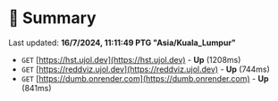 # 📖 Summary
Last updated: **16/7/2024, 11:11:49 PTG "Asia/Kuala_Lumpur"**

- `GET` [https://hst.ujol.dev](https://hst.ujol.dev) - **Up** (1208ms)
- `GET` [https://reddviz.ujol.dev](https://reddviz.ujol.dev) - **Up** (744ms)
- `GET` [https://dumb.onrender.com](https://dumb.onrender.com) - **Up** (841ms)
